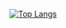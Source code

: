 [![Top Langs](https://github-readme-stats.vercel.app/api/top-langs/?username=akorkos&theme=github_dark&show_icons=true&layout=compact)](https://github.com/akorkos/github-readme-stats)

